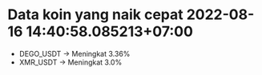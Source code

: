 # Data koin yang naik cepat 2022-08-16 14:40:58.085213+07:00

* DEGO_USDT -> Meningkat 3.36%
* XMR_USDT -> Meningkat 3.0%
